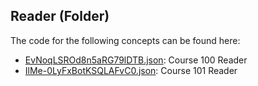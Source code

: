 ## Reader \(Folder\)

The code for the following concepts can be found here: 

- [EvNoqLSROd8n5aRG79lDTB.json](EvNoqLSROd8n5aRG79lDTB.json): Course 100 Reader
- [IlMe\-0LyFxBotKSQLAFvC0.json](IlMe-0LyFxBotKSQLAFvC0.json): Course 101 Reader
